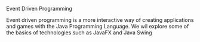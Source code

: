Event Driven Programming

 Event driven programming is a more interactive way of creating applications and games with the Java Programming Language. We wil explore some of the basics of technologies such as JavaFX and Java Swing
